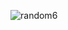 ![random6](https://github.com/Tumppi66/v3rm-archive/assets/61348006/0c6af049-127d-4296-8b76-8582a41fca6d)

